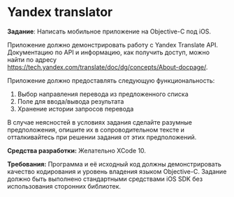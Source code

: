 # Yandex translator

**Задание**: Написать мобильное приложение на Objective-C под iOS.

Приложение должно демонстрировать работу с Yandex Translate API. Документацию по API и информацию, как получить доступ, можно найти по адресу https://tech.yandex.com/translate/doc/dg/concepts/About-docpage/.

Приложение должно предоставлять следующую функциональность:
1. Выбор направления перевода из предложенного списка
2. Поле для ввода/вывода результата
3. Хранение истории запросов перевода

В случае неясностей в условиях задания сделайте разумные предположения, опишите их в сопроводительном тексте и отталкивайтесь при решении задания от этих предположений.

**Средства разработки:** Желательно XCode 10.

**Требования:** Программа и её исходный код должны демонстрировать качество кодирования и уровень владения языком Objective-C. Задание должно быть выполнено стандартными средствами iOS SDK без использования сторонних библиотек.